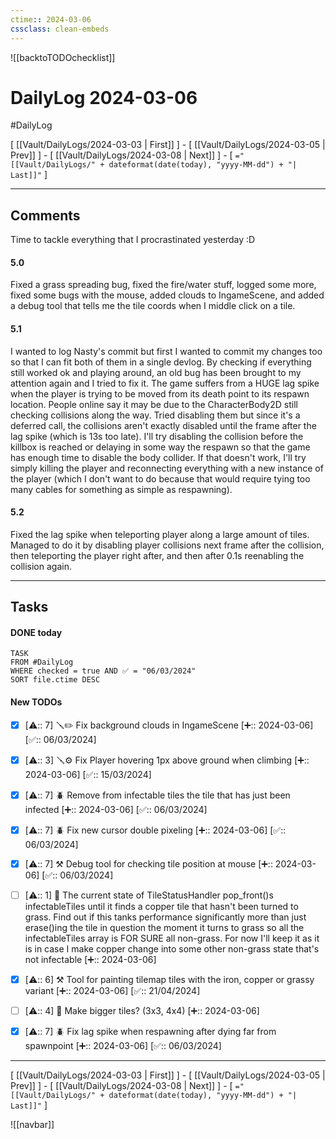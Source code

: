 ```yaml
---
ctime:: 2024-03-06
cssclass: clean-embeds
---
```

![[backtoTODOchecklist]]
# DailyLog 2024-03-06

#DailyLog

\[ [[Vault/DailyLogs/2024-03-03 | First]] \] - \[ [[Vault/DailyLogs/2024-03-05 | Prev]] \] - \[ [[Vault/DailyLogs/2024-03-08 | Next]] \] - \[ `="[[Vault/DailyLogs/" + dateformat(date(today), "yyyy-MM-dd") + "| Last]]"` \]

---

## Comments

Time to tackle everything that I procrastinated yesterday :D

#### 5.0

Fixed a grass spreading bug, fixed the fire/water stuff, logged some more, fixed some bugs with the mouse, added clouds to IngameScene, and added a debug tool that tells me the tile coords when I middle click on a tile.

#### 5.1

I wanted to log Nasty's commit but first I wanted to commit my changes too so that I can fit both of them in a single devlog. By checking if everything still worked ok and playing around, an old bug has been brought to my attention again and I tried to fix it. The game suffers from a HUGE lag spike when the player is trying to be moved from its death point to its respawn location. People online say it may be due to the CharacterBody2D still checking collisions along the way. Tried disabling them but since it's a deferred call, the collisions aren't exactly disabled until the frame after the lag spike (which is 13s too late). I'll try disabling the collision before the killbox is reached or delaying in some way the respawn so that the game has enough time to disable the body collider. If that doesn't work, I'll try simply killing the player and reconnecting everything with a new instance of the player (which I don't want to do because that would require tying too many cables for something as simple as respawning).

#### 5.2

Fixed the lag spike when teleporting player along a large amount of tiles. Managed to do it by disabling player collisions next frame after the collision, then teleporting the player right after, and then after 0.1s reenabling the collision again.

---

## Tasks
#### DONE today
```dataview
TASK
FROM #DailyLog
WHERE checked = true AND ✅ = "06/03/2024"
SORT file.ctime DESC
```


#### New TODOs
- [x] [⚠️:: 7] 🪛✏️ Fix background clouds in IngameScene [➕:: 2024-03-06] [✅:: 06/03/2024]
- [x] [⚠️:: 3] 🪛⚙️ Fix Player hovering 1px above ground when climbing [➕:: 2024-03-06] [✅:: 15/03/2024]
- [x] [⚠️:: 7] 🪲 Remove from infectable tiles the tile that has just been infected [➕:: 2024-03-06] [✅:: 06/03/2024]
- [x] [⚠️:: 7] 🪲 Fix new cursor double pixeling [➕:: 2024-03-06] [✅:: 06/03/2024]
- [x] [⚠️:: 7] ⚒️ Debug tool for checking tile position at mouse [➕:: 2024-03-06] [✅:: 06/03/2024]
- [ ] [⚠️:: 1] 🧮 The current state of TileStatusHandler pop_front()s infectableTiles until it finds a copper tile that hasn't been turned to grass. Find out if this tanks performance significantly more than just erase()ing the tile in question the moment it turns to grass so all the infectableTiles array is FOR SURE all non-grass. For now I'll keep it as it is in case I make copper change into some other non-grass state that's not infectable [➕:: 2024-03-06]
- [x] [⚠️:: 6] ⚒️ Tool for painting tilemap tiles with the iron, copper or grassy variant [➕:: 2024-03-06] [✅:: 21/04/2024]
- [ ] [⚠️:: 4] 🎨 Make bigger tiles? (3x3, 4x4) [➕:: 2024-03-06]
- [x] [⚠️:: 7] 🪲 Fix lag spike when respawning after dying far from spawnpoint [➕:: 2024-03-06] [✅:: 06/03/2024]



---

\[ [[Vault/DailyLogs/2024-03-03 | First]] \] - \[ [[Vault/DailyLogs/2024-03-05 | Prev]] \] - \[ [[Vault/DailyLogs/2024-03-08 | Next]] \] - \[ `="[[Vault/DailyLogs/" + dateformat(date(today), "yyyy-MM-dd") + "| Last]]"` \]

![[navbar]]

